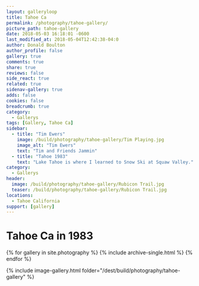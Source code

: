 ```yaml
---
layout: galleryloop
title: Tahoe Ca
permalink: /photography/tahoe-gallery/
picture_path: tahoe-gallery
date: 2018-05-03 16:18:01 -0600
last_modified_at: 2018-05-04T12:42:38-04:0
author: Donald Boulton
author_profile: false
gallery: true
comments: true
share: true
reviews: false
side_react: true
related: true
sidenav-gallery: true
adds: false
cookies: false
breadcrumb: true
category:
  - Gallerys
tags: [Gallery, Tahoe Ca] 
sidebar:
  - title: "Tim Ewers"
    image: /build/photography/tahoe-gallery/Tim Playing.jpg
    image_alt: "Tim Ewers"
    text: "Tim and Friends Jammin"
  - title: "Tahoe 1983"
    text: "Lake Tahoe is where I learned to Snow Ski at Squaw Valley."
category:
  - Gallerys
header:
  image: /build/photography/tahoe-gallery/Rubicon Trail.jpg
  teaser: /build/photography/tahoe-gallery/Rubicon Trail.jpg
locations:
  - Tahoe California
support: [gallery]
---
```


# Tahoe Ca in 1983

{% for gallery in site.photography %}
  {% include archive-single.html %}
{% endfor %}

{% include image-gallery.html folder="/dest/build/photography/tahoe-gallery" %}
